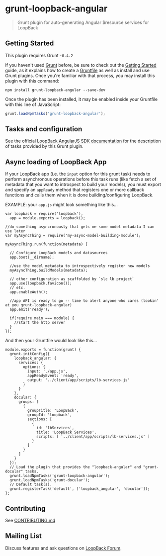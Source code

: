 # grunt-loopback-angular

> Grunt plugin for auto-generating Angular $resource services for LoopBack

## Getting Started
This plugin requires Grunt `~0.4.2`

If you haven't used [Grunt](http://gruntjs.com/) before,
be sure to check out the [Getting Started](http://gruntjs.com/getting-started)
guide, as it explains how to create
a [Gruntfile](http://gruntjs.com/sample-gruntfile) as well as install and
use Grunt plugins. Once you're familiar with that process, you may install
this plugin with this command:

```shell
npm install grunt-loopback-angular --save-dev
```

Once the plugin has been installed, it may be enabled inside your Gruntfile
with this line of JavaScript:

```js
grunt.loadNpmTasks('grunt-loopback-angular');
```

## Tasks and configuration

See the official
[LoopBack AngularJS SDK documentation](http://docs.strongloop.com/display/DOC/AngularJS+JavaScript+SDK#AngularJSJavaScriptSDK-Gruntplugin)
for the description of tasks provided by this Grunt plugin.

## Async loading of LoopBack App

If your LoopBack app (i.e. the `input` option for this grunt task) needs to perform asynchronous operations before this task runs (like fetch a set of metadata that you want to introspect to build your models), you must export and specify an `appReady` method that registers one or more callback functions and calls them when it is done building/configuring LoopBack.

EXAMPLE: your `app.js` might look something like this...

```
var loopback = require('loopback'),
  app = module.exports = loopback();
  
//do something asyncronously that gets me some model metadata I can use later
var myAsyncThing = require('my-async-model-building-module');

myAsyncThing.run(function(metadata) {

  // Configure LoopBack models and datasources
  app.boot(__dirname);
  
  //use the model metadata to introspectively register new models
  myAsyncThing.buildModels(metadata);

  // other configuration as scaffolded by `slc lb project`
  app.use(loopback.favicon());
  // etc.
  app.enableAuth();

  //app API is ready to go -- time to alert anyone who cares (lookin' at you grunt-loopback-angular)
  app.emit('ready');

  if(require.main === module) {
    //start the http server
  }
});

```

And then your Gruntfile would look like this…

```
module.exports = function(grunt) {
  grunt.initConfig({
    loopback_angular: {
      services: {
        options: {
          input: './app.js',
          appReadyEvent: 'ready',
          output: '../client/app/scripts/lb-services.js'
        }
      }
    },
    docular: {
      groups: [
        {
          groupTitle: 'LoopBack',
          groupId: 'loopback',
          sections: [
            {
              id: 'lbServices',
              title: 'LoopBack Services',
              scripts: [ '../client/app/scripts/lb-services.js' ]
            }
          ]
        }
      ]
    }
  });
  // Load the plugin that provides the "loopback-angular" and "grunt-docular" tasks.
  grunt.loadNpmTasks('grunt-loopback-angular');
  grunt.loadNpmTasks('grunt-docular');
  // Default task(s).
  grunt.registerTask('default', ['loopback_angular', 'docular']);
};
```

## Contributing

See [CONTRIBUTING.md](CONTRIBUTING.md)

## Mailing List

Discuss features and ask questions on [LoopBack Forum](https://groups.google.com/forum/#!forum/loopbackjs).
